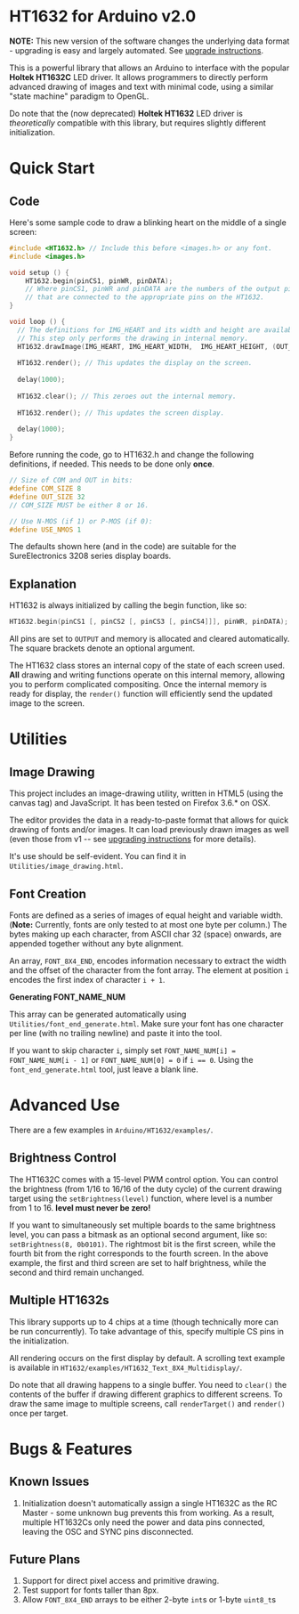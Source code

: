 HT1632 for Arduino v2.0
=======================

__NOTE:__ This new version of the software changes the underlying data format - upgrading is easy and largely automated. See [upgrade instructions](UPGRADE.md).

This is a powerful library that allows an Arduino to interface with the popular __Holtek HT1632C__ LED driver. It allows programmers to directly perform advanced drawing of images and text with minimal code, using a similar "state machine" paradigm to OpenGL.

Do note that the (now deprecated) __Holtek HT1632__ LED driver is *theoretically* compatible with this library, but requires slightly different initialization.

Quick Start
===========

Code
----

Here's some sample code to draw a blinking heart on the middle of a single screen:

```c
#include <HT1632.h> // Include this before <images.h> or any font.
#include <images.h>

void setup () {
	HT1632.begin(pinCS1, pinWR, pinDATA);
	// Where pinCS1, pinWR and pinDATA are the numbers of the output pins
	// that are connected to the appropriate pins on the HT1632.
}

void loop () {
  // The definitions for IMG_HEART and its width and height are available in images.h.
  // This step only performs the drawing in internal memory. 
  HT1632.drawImage(IMG_HEART, IMG_HEART_WIDTH,  IMG_HEART_HEIGHT, (OUT_SIZE - IMG_HEART_WIDTH)/2, 0);
  
  HT1632.render(); // This updates the display on the screen.
  
  delay(1000);
  
  HT1632.clear(); // This zeroes out the internal memory.
  
  HT1632.render(); // This updates the screen display.
  
  delay(1000);
}
```

Before running the code, go to HT1632.h and change the following definitions, if needed. This needs to be done only __once__.

```c
// Size of COM and OUT in bits:
#define COM_SIZE 8
#define OUT_SIZE 32
// COM_SIZE MUST be either 8 or 16.

// Use N-MOS (if 1) or P-MOS (if 0):
#define USE_NMOS 1
```

The defaults shown here (and in the code) are suitable for the SureElectronics 3208 series display boards.

Explanation
-----------

HT1632 is always initialized by calling the begin function, like so:

```c++
HT1632.begin(pinCS1 [, pinCS2 [, pinCS3 [, pinCS4]]], pinWR, pinDATA);
```

All pins are set to `OUTPUT` and memory is allocated and cleared automatically. The square brackets denote an optional argument.

The HT1632 class stores an internal copy of the state of each screen used. __All__ drawing and writing functions operate on this internal memory, allowing you to perform complicated compositing. Once the internal memory is ready for display, the `render()` function will efficiently send the updated image to the screen.

Utilities
==========

Image Drawing
-------------

This project includes an image-drawing utility, written in HTML5 (using the canvas tag) and JavaScript. It has been tested on Firefox 3.6.* on OSX.

The editor provides the data in a ready-to-paste format that allows for quick drawing of fonts and/or images. It can load previously drawn images as well (even those from v1 -- see [upgrading instructions](UPGRADE.md) for more details).

It's use should be self-evident. You can find it in `Utilities/image_drawing.html`.

Font Creation
-------------

Fonts are defined as a series of images of equal height and variable width. (__Note:__ Currently, fonts are only tested to at most one byte per column.) The bytes making up each character, from ASCII char 32 (space) onwards, are appended together without any byte alignment.

An array, `FONT_8X4_END`, encodes information necessary to extract the width and the offset of the character from the font array. The element at position `i` encodes the first index of character `i + 1`.

__Generating FONT_NAME_NUM__

This array can be generated automatically using `Utilities/font_end_generate.html`. Make sure your font has one character per line (with no trailing newline) and paste it into the tool.

If you want to skip character `i`, simply set `FONT_NAME_NUM[i] = FONT_NAME_NUM[i - 1]` or `FONT_NAME_NUM[0] = 0` if `i == 0`. Using the `font_end_generate.html` tool, just leave a blank line.


Advanced Use
============

There are a few examples in `Arduino/HT1632/examples/`.

Brightness Control
------------------

The HT1632C comes with a 15-level PWM control option. You can control the brightness (from 1/16 to 16/16 of the duty cycle) of the current drawing target using the  `setBrightness(level)` function, where level is a number from 1 to 16. __level must never be zero!__

If you want to simultaneously set multiple boards to the same brightness level, you can pass a bitmask as an optional second argument, like so: `setBrightness(8, 0b0101)`. The rightmost bit is the first screen, while the fourth bit from the right corresponds to the fourth screen. In the above example, the first and third screen are set to half brightness, while the second and third remain unchanged.

Multiple HT1632s
----------------

This library supports up to 4 chips at a time (though technically more can be run concurrently). To take advantage of this, specify multiple CS pins in the initialization.

All rendering occurs on the first display by default. A scrolling text example is available in `HT1632/examples/HT1632_Text_8X4_Multidisplay/`.

Do note that all drawing happens to a single buffer. You need to `clear()` the contents of the buffer if drawing different graphics to different screens. To draw the same image to multiple screens, call `renderTarget()` and `render()` once per target.


Bugs & Features
===============

Known Issues
------------

1. Initialization doesn't automatically assign a single HT1632C as the RC Master - some unknown bug prevents this from working. As a result, multiple HT1632Cs only need the power and data pins connected, leaving the OSC and SYNC pins disconnected.

Future Plans
------------

1. Support for direct pixel access and primitive drawing.
2. Test support for fonts taller than 8px.
3. Allow `FONT_8X4_END` arrays to be either 2-byte `int`s or 1-byte `uint8_t`s

